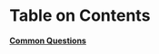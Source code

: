 # Table on Contents
**[Common Questions](https://github.com/SereneApi/SereneApi/documentation/Common_Question.md)**
